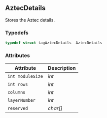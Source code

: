 ## AztecDetails
Stores the Aztec details.
  

### Typedefs

```cpp
typedef struct tagAztecDetails  AztecDetails
```  

### Attributes
| Attribute | Description |
|---------- | ----------- |
| `int moduleSize` | *int* |  The barcode module size (the minimum bar width in pixel). |
| `int rows` | *int* | The row count of the barcode. |
| `columns` | *int* |  The column count of the barcode. |
| `layerNumber` | *int* |  A negative number (-1, -2, -3, -4) specifies a compact Aztec code. A positive number (1, 2, .. 32) specifies a normal (full-rang) Aztec code. |
| `reserved` | *char\[\]* |  Reserved memory for the struct. The length of this array indicates the size of the memory reserved for this struct. |
